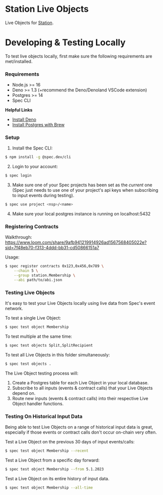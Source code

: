 # Station Live Objects

Live Objects for [Station](https://station.express).

# Developing & Testing Locally

To test live objects locally, first make sure the following requirements are met/installed.

### Requirements

* Node.js >= 16
* Deno >= 1.3 (+recommend the Deno/Denoland VSCode extension)
* Postgres >= 14
* Spec CLI

**Helpful Links**

* [Install Deno](https://deno.com/manual@v1.33.1/getting_started/installation)
* [Install Postgres with Brew](https://www.moncefbelyamani.com/how-to-install-postgresql-on-a-mac-with-homebrew-and-lunchy/)

### Setup

1) Install the Spec CLI:

```bash
$ npm install -g @spec.dev/cli
```

2) Login to your account:

```bash
$ spec login
```

3) Make sure one of your Spec projects has been set as the *current* one (Spec just needs to use one of your project's api keys when subscribing to input events during testing).

```bash
$ spec use project <nsp>/<name>
```

4) Make sure your local postgres instance is running on localhost:5432

### Registering Contracts

Walkthrough: https://www.loom.com/share/9afb941219914926ad1567568405022e?sid=7f48eb70-f313-4ddd-bb31-cd50866151a7

Usage:

```bash
$ spec register contracts 0x123,0x456,0x789 \
    --chain 5 \
    --group station.Membership \
    --abi path/to/abi.json
```

### Testing Live Objects

It's easy to test your Live Objects locally using live data from Spec's event network.

To test a single Live Object:

```bash
$ spec test object Membership
```

To test multiple at the same time:

```bash
$ spec test objects Split,SplitRecipient
```

To test all Live Objects in this folder simultaneously:

```bash
$ spec test objects .
```

The Live Object testing process will:<br>
1) Create a Postgres table for each Live Object in your local database.
2) Subscribe to all inputs (events & contract calls) that your Live Objects depend on.
3) Route new inputs (events & contract calls) into their respective Live Object handler functions.

### Testing On Historical Input Data

Being able to test Live Objects on a range of historical input data is great, especially if those events or contract calls don't occur on-chain very often.

Test a Live Object on the previous 30 days of input events/calls:

```bash
$ spec test object Membership --recent
```

Test a Live Object from a specific day forward:

```bash
$ spec test object Membership --from 5.1.2023
```

Test a Live Object on its entire history of input data.

```bash
$ spec test object Membership --all-time
```